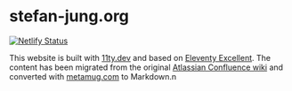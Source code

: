# stefan-jung.org

[![Netlify Status](https://api.netlify.com/api/v1/badges/39ff64f1-db20-440e-9189-2803fbeb8e66/deploy-status)](https://app.netlify.com/sites/stefanjung/deploys)

This website is built with [11ty.dev](https://www.11ty.dev/) and based on [Eleventy Excellent](https://eleventy-excellent.netlify.app/). The content has been migrated from the original [Atlassian Confluence wiki](https://doctales.atlassian.net/wiki/) and converted with [metamug.com](https://metamug.com/util/confluence-to-markdown/) to Markdown.n